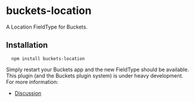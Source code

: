 buckets-location
================

A Location FieldType for Buckets.

## Installation

```
  npm install buckets-location
```

Simply restart your Buckets app and the new FieldType should be available.
This plugin (and the Buckets plugin system) is under heavy development. For more information:

* [Discussion](https://assembly.com/buckets/wips/119)
